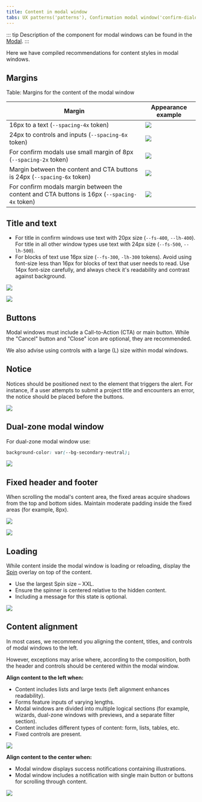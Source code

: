 ```yaml
---
title: Content in modal window
tabs: UX patterns('patterns'), Confirmation modal window('confirm-dialog'), Content in modal window('modal-content'), Empty page('empty-page'), Error message('global-errors'), Export('export'), FeedbackYesNo('feedback-yes-no'), Form('form'), Informer('informer'), Links order in ProductHead('links-order'), Loading states('loading-states'), ProjectCreate('project-create'), ProjectSelect('project-select'), Success state('success-state'), Summary('summary'), Validation('validation-form'), Web-performance('web-performance')
---
```


::: tip
Description of the component for modal windows can be found in the [Modal](/components/modal/).
:::

Here we have compiled recommendations for content styles in modal windows.

## Margins

Table: Margins for the content of the modal window

| Margin                                             | Appearance example                         |
| -------------------------------------------------- | ------------------------------------------ |
| 16px to a text (`--spacing-4x` token)              | ![](static/margins-heading.png)            |
| 24px to controls and inputs (`--spacing-6x` token) | ![](static/big-margins-heading.png)        |
| For confirm modals use small margin of 8px (`--spacing-2x` token) | ![](static/margins-heading-confirm.png)    |
| Margin between the content and CTA buttons is 24px (`--spacing-6x` token) | ![](static/big-margins.png)                |
| For confirm modals margin between the content and CTA buttons is 16px (`--spacing-4x` token) | ![](static/margins.png) |

## Title and text

- For title in confirm windows use text with 20px size (`--fs-400`, `--lh-400`). For title in all other window types use text with 24px size (`--fs-500`, `--lh-500`).
- For blocks of text use 16px size (`--fs-300`, `-lh-300` tokens). Avoid using font-size less than 16px for blocks of text that user needs to read. Use 14px font-size carefully, and always check it's readability and contrast against background.

![](static/s-confirm.png)

![](static/m-settings.png)

## Buttons

Modal windows must include a Call-to-Action (CTA) or main button. While the "Cancel" button and "Close" icon are optional, they are recommended.

We also advise using controls with a large (L) size within modal windows.

## Notice

Notices should be positioned next to the element that triggers the alert. For instance, if a user attempts to submit a project title and encounters an error, the notice should be placed before the buttons.

![](static/m-notice.png)

## Dual-zone modal window

For dual-zone modal window use:

```css
background-color: var(--bg-secondary-neutral);
```

![](static/m-modal.png)

## Fixed header and footer

When scrolling the modal's content area, the fixed areas acquire shadows from the top and bottom sides. Maintain moderate padding inside the fixed areas (for example, 8px).

![](static/fixed.png)

![](static/fixed-margins.png)

## Loading

While content inside the modal window is loading or reloading, display the [Spin](/components/spin/) overlay on top of the content.

- Use the largest Spin size – XXL.
- Ensure the spinner is centered relative to the hidden content.
- Including a message for this state is optional.

![](static/spinner.png)

## Content alignment

In most cases, we recommend you aligning the content, titles, and controls of modal windows to the left.

However, exceptions may arise where, according to the composition, both the header and controls should be centered within the modal window.

**Align content to the left when:**

- Content includes lists and large texts (left alignment enhances readability).
- Forms feature inputs of varying lengths.
- Modal windows are divided into multiple logical sections (for example, wizards, dual-zone windows with previews, and a separate filter section).
- Content includes different types of content: form, lists, tables, etc.
- Fixed controls are present.

![](static/m-settings.png)

**Align content to the center when:**

- Modal window displays success notifications containing illustrations.
- Modal window includes a notification with single main button or buttons for scrolling through content.

![](static/m-news.png)
